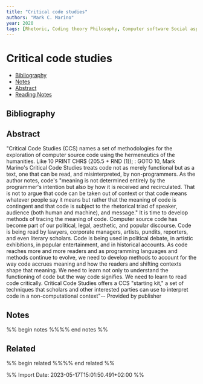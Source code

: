 ```yaml
---
title: "Critical code studies"
authors: "Mark C. Marino"
year: 2020
tags: [Rhetoric, Coding theory Philosophy, Computer software Social aspects, Hermeneutik, Programmanalyse, New Media Theory, Programming languages]
---
```

# Critical code studies

- [Bibliography](#bibliography)
- [Notes](#notes)
- [Abstract](#abstract)
- [Reading Notes](#reading-notes)

## Bibliography


## Abstract
"Critical Code Studies (CCS) names a set of methodologies for the exploration of computer source code using the hermeneutics of the humanities. Like 10 PRINT CHR$ (205.5 + RND (1)); : GOTO 10, Mark Marino's Critical Code Studies treats code not as merely functional but as a text, one that can be read, and misinterpreted, by non-programmers. As the author notes, code's "meaning is not determined entirely by the programmer's intention but also by how it is received and recirculated. That is not to argue that code can be taken out of context or that code means whatever people say it means but rather that the meaning of code is contingent and that code is subject to the rhetorical triad of speaker, audience (both human and machine), and message." It is time to develop methods of tracing the meaning of code. Computer source code has become part of our political, legal, aesthetic, and popular discourse. Code is being read by lawyers, corporate managers, artists, pundits, reporters, and even literary scholars. Code is being used in political debate, in artistic exhibitions, in popular entertainment, and in historical accounts. As code reaches more and more readers and as programming languages and methods continue to evolve, we need to develop methods to account for the way code accrues meaning and how the readers and shifting contexts shape that meaning. We need to learn not only to understand the functioning of code but the way code signifies. We need to learn to read code critically. Critical Code Studies offers a CCS "starting kit," a set of techniques that scholars and other interested parties can use to interpret code in a non-computational context"-- Provided by publisher

## Notes
%% begin notes %%%% end notes %%


## Related
%% begin related %%%% end related %%

%% Import Date: 2023-05-17T15:01:50.491+02:00 %%
